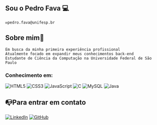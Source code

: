 ## Sou o Pedro Fava 💻
```
✉pedro.fava@unifesp.br
```

## Sobre mim🎈
```
Em busca da minha primeira experiência profissional
Atualmente focado em expandir meus conhecimentos back-end
Estudante de Ciência da Computação na Universidade Federal de São Paulo
```
### Conhecimento em:
![HTML5](https://img.shields.io/badge/HTML5-000?style=for-the-badge&logo=html5) ![CSS3](https://img.shields.io/badge/CSS3-000?style=for-the-badge&logo=css3&logoColor=264CE4) ![JavaScript](https://img.shields.io/badge/JavaScript-000?style=for-the-badge&logo=javascript) ![C](https://img.shields.io/badge/C-000?style=for-the-badge&logo=c) ![MySQL](https://img.shields.io/badge/MySQL-000?style=for-the-badge&logo=mysql) ![Java](https://img.shields.io/badge/Java-000?style=for-the-badge&logo=java)

## 📭Para entrar em contato
[![LinkedIn](https://img.shields.io/badge/LinkedIn-000?style=for-the-badge&logo=linkedin&logoColor=0E76A8)](https://www.linkedin.com/in/pedro-fava/) 
[![GitHub](https://img.shields.io/badge/GitHub-000?style=for-the-badge&logo=github&logoColor=fff)](https://github.com/pedrofava1)

